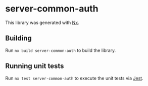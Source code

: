 # server-common-auth

This library was generated with [Nx](https://nx.dev).

## Building

Run `nx build server-common-auth` to build the library.

## Running unit tests

Run `nx test server-common-auth` to execute the unit tests via [Jest](https://jestjs.io).
